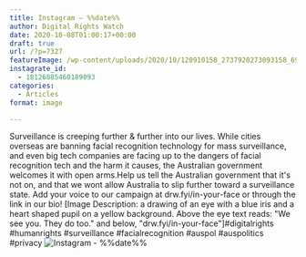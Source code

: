 ```yaml
---
title: Instagram – %%date%%
author: Digital Rights Watch
date: 2020-10-08T01:00:17+00:00
draft: true
url: /?p=7327
featureImage: /wp-content/uploads/2020/10/120910158_2737920273093158_6940887869165889472_n.jpg
instagrate_id:
  - 18126885460189093
categories:
  - Articles
format: image

---
```

Surveillance is creeping further & further into our lives. While cities overseas are banning facial recognition technology for mass surveillance, and even big tech companies are facing up to the dangers of facial recognition tech and the harm it causes, the Australian government welcomes it with open arms.Help us tell the Australian government that it's not on, and that we wont allow Australia to slip further toward a surveillance state. Add your voice to our campaign at drw.fyi/in-your-face or through the link in our bio! [Image Description: a drawing of an eye with a blue iris and a heart shaped pupil on a yellow background. Above the eye text reads: "We see you. They do too." and below, "drw.fyi/in-your-face"]#digitalrights #humanrights #surveillance #facialrecognition #auspol #auspolitics #privacy
<img decoding="async" src="/wp-content/uploads/2020/10/120910158_2737920273093158_6940887869165889472_n.jpg" alt="Instagram - %%date%%" />

